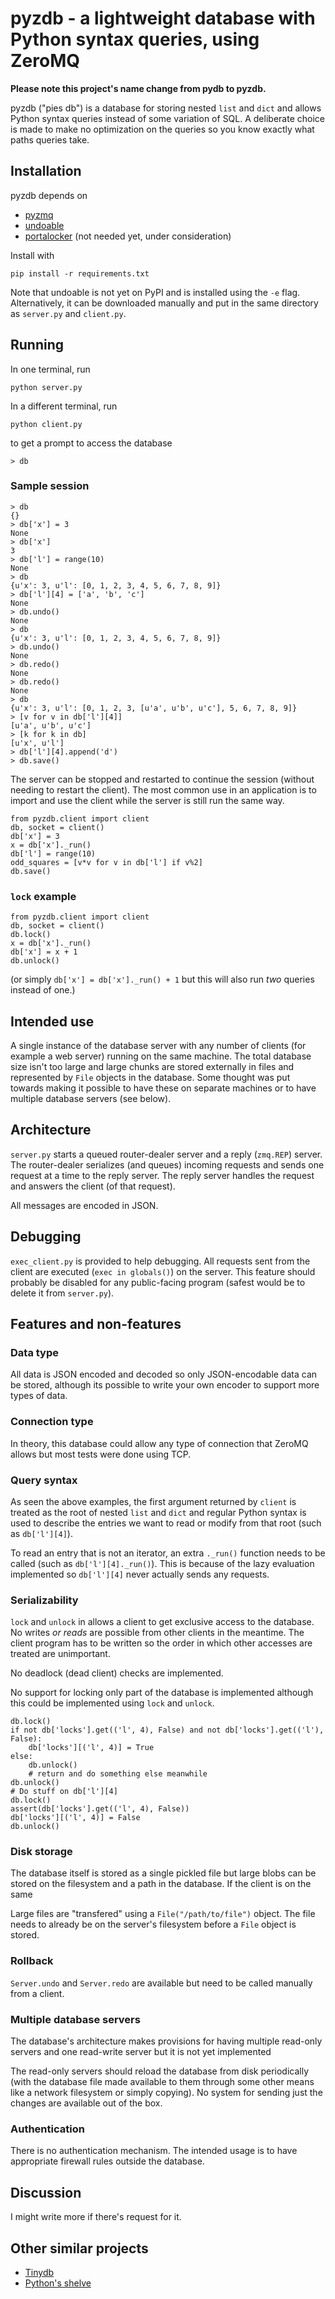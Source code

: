 # pyzdb - a lightweight database with Python syntax queries, using ZeroMQ

**Please note this project's name change from pydb to pyzdb.**

pyzdb ("pies db") is a database for storing nested `list` and `dict` and allows Python syntax queries instead of some variation of SQL. A deliberate choice is made to make no optimization on the queries so you know exactly what paths queries take.

## Installation

pyzdb depends on

- [pyzmq](https://github.com/zeromq/pyzmq)
- [undoable](https://github.com/asrp/undoable)
- [portalocker](https://pypi.python.org/pypi/portalocker) (not needed yet, under consideration)

Install with

    pip install -r requirements.txt

Note that undoable is not yet on PyPI and is installed using the `-e` flag. Alternatively, it can be downloaded manually and put in the same directory as `server.py` and `client.py`.

## Running

In one terminal, run

	python server.py

In a different terminal, run

	python client.py

to get a prompt to access the database

	> db

### Sample session

    > db
    {}
    > db['x'] = 3
    None
    > db['x']
    3
    > db['l'] = range(10)
    None
    > db
    {u'x': 3, u'l': [0, 1, 2, 3, 4, 5, 6, 7, 8, 9]}
    > db['l'][4] = ['a', 'b', 'c']
    None
    > db.undo()
    None
    > db
    {u'x': 3, u'l': [0, 1, 2, 3, 4, 5, 6, 7, 8, 9]}
    > db.undo()
    None
    > db.redo()
    None
    > db.redo()
    None
    > db
    {u'x': 3, u'l': [0, 1, 2, 3, [u'a', u'b', u'c'], 5, 6, 7, 8, 9]}
    > [v for v in db['l'][4]]
    [u'a', u'b', u'c']
	> [k for k in db]
	[u'x', u'l']
    > db['l'][4].append('d')
    > db.save()

The server can be stopped and restarted to continue the session (without needing to restart the client). The most common use in an application is to import and use the client while the server is still run the same way.

    from pyzdb.client import client
    db, socket = client()
    db['x'] = 3
    x = db['x']._run()
    db['l'] = range(10)
    odd_squares = [v*v for v in db['l'] if v%2]
    db.save()

### `lock` example

    from pyzdb.client import client
    db, socket = client()
    db.lock()
    x = db['x']._run()
    db['x'] = x + 1
    db.unlock()

(or simply `db['x'] = db['x']._run() + 1` but this will also run *two* queries instead of one.)

## Intended use

A single instance of the database server with any number of clients (for example a web server) running on the same machine. The total database size isn't too large and large chunks are stored externally in files and represented by `File` objects in the database. Some thought was put towards making it possible to have these on separate machines or to have multiple database servers (see below).

## Architecture

`server.py` starts a queued router-dealer server and a reply (`zmq.REP`) server. The router-dealer serializes (and queues) incoming requests and sends one request at a time to the reply server. The reply server handles the request and answers the client (of that request).

All messages are encoded in JSON.

## Debugging

`exec_client.py` is provided to help debugging. All requests sent from the client are executed (`exec in globals()`) on the server. This feature should probably be disabled for any public-facing program (safest would be to delete it from `server.py`).

## Features and non-features

### Data type

All data is JSON encoded and decoded so only JSON-encodable data can be stored, although its possible to write your own encoder to support more types of data.

### Connection type

In theory, this database could allow any type of connection that ZeroMQ allows but most tests were done using TCP.

### Query syntax

As seen the above examples, the first argument returned by `client` is treated as the root of nested `list` and `dict` and regular Python syntax is used to describe the entries we want to read or modify from that root (such as `db['l'][4]`).

To read an entry that is not an iterator, an extra `._run()` function needs to be called (such as `db['l'][4]._run()`). This is because of the lazy evaluation implemented so `db['l'][4]` never actually sends any requests.

### Serializability

`lock` and `unlock` in allows a client to get exclusive access to the database. No writes *or reads* are possible from other clients in the meantime. The client program has to be written so the order in which other accesses are treated are unimportant.

No deadlock (dead client) checks are implemented.

No support for locking only part of the database is implemented although this could be implemented using `lock` and `unlock`.

    db.lock()
    if not db['locks'].get(('l', 4), False) and not db['locks'].get(('l'), False):
        db['locks'][('l', 4)] = True
    else:
        db.unlock()
        # return and do something else meanwhile
    db.unlock()
    # Do stuff on db['l'][4]
    db.lock()
    assert(db['locks'].get(('l', 4), False))
    db['locks'][('l', 4)] = False
    db.unlock()

### Disk storage

The database itself is stored as a single pickled file but large blobs can be stored on the filesystem and a path in the database. If the client is on the same

Large files are "transfered" using a `File("/path/to/file")` object. The file needs to already be on the server's filesystem before a `File` object is stored.

### Rollback

`Server.undo` and `Server.redo` are available but need to be called manually from a client.

### Multiple database servers

The database's architecture makes provisions for having multiple read-only servers and one read-write server but it is not yet implemented

The read-only servers should reload the database from disk periodically (with the database file made available to them through some other means like a network filesystem or simply copying). No system for sending just the changes are available out of the box.

### Authentication

There is no authentication mechanism. The intended usage is to have appropriate firewall rules outside the database.

## Discussion

I might write more if there's request for it.

## Other similar projects

- [Tinydb](https://github.com/msiemens/tinydb)
- [Python's shelve](https://docs.python.org/2/library/shelve.html)
